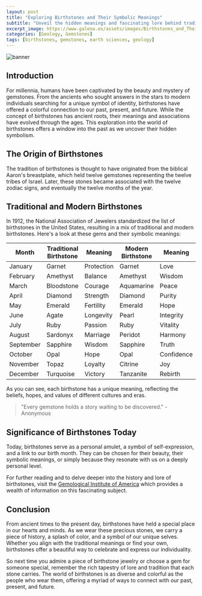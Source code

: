 ```yaml
---
layout: post
title: "Exploring Birthstones and Their Symbolic Meanings"
subtitle: "Unveil the hidden meanings and fascinating lore behind traditional and modern birthstones."
excerpt_image: https://www.galena.es/assets/images/Birthstones_and_Their_Meanings.png
categories: [Geology, Gemstones]
tags: [birthstones, gemstones, earth sciences, geology]
---
```


![banner](https://www.galena.es/assets/images/Birthstones_and_Their_Meanings.png)

## Introduction

For millennia, humans have been captivated by the beauty and mystery of gemstones. From the ancients who sought answers in the stars to modern individuals searching for a unique symbol of identity, birthstones have offered a colorful connection to our past, present, and future. While the concept of birthstones has ancient roots, their meanings and associations have evolved through the ages. This exploration into the world of birthstones offers a window into the past as we uncover their hidden symbolism.

## The Origin of Birthstones

The tradition of birthstones is thought to have originated from the biblical Aaron's breastplate, which held twelve gemstones representing the twelve tribes of Israel. Later, these stones became associated with the twelve zodiac signs, and eventually the twelve months of the year.

## Traditional and Modern Birthstones

In 1912, the National Association of Jewelers standardized the list of birthstones in the United States, resulting in a mix of traditional and modern birthstones. Here's a look at these gems and their symbolic meanings:

| Month | Traditional Birthstone | Meaning | Modern Birthstone | Meaning |
|-------|-----------------------|---------|------------------|---------|
| January | Garnet | Protection | Garnet | Love |
| February | Amethyst | Balance | Amethyst | Wisdom |
| March | Bloodstone | Courage | Aquamarine | Peace |
| April | Diamond | Strength | Diamond | Purity |
| May | Emerald | Fertility | Emerald | Hope |
| June | Agate | Longevity | Pearl | Integrity |
| July | Ruby | Passion | Ruby | Vitality |
| August | Sardonyx | Marriage | Peridot | Harmony |
| September | Sapphire | Wisdom | Sapphire | Truth |
| October | Opal | Hope | Opal | Confidence |
| November | Topaz | Loyalty | Citrine | Joy |
| December | Turquoise | Victory | Tanzanite | Rebirth |

As you can see, each birthstone has a unique meaning, reflecting the beliefs, hopes, and values of different cultures and eras.

> "Every gemstone holds a story waiting to be discovered." - Anonymous

## Significance of Birthstones Today

Today, birthstones serve as a personal amulet, a symbol of self-expression, and a link to our birth month. They can be chosen for their beauty, their symbolic meanings, or simply because they resonate with us on a deeply personal level.

For further reading and to delve deeper into the history and lore of birthstones, visit the [Gemological Institute of America](https://www.gia.edu/birthstones) which provides a wealth of information on this fascinating subject.

## Conclusion

From ancient times to the present day, birthstones have held a special place in our hearts and minds. As we wear these precious stones, we carry a piece of history, a splash of color, and a symbol of our unique selves. Whether you align with the traditional meanings or find your own, birthstones offer a beautiful way to celebrate and express our individuality.

So next time you admire a piece of birthstone jewelry or choose a gem for someone special, remember the rich tapestry of lore and tradition that each stone carries. The world of birthstones is as diverse and colorful as the people who wear them, offering a myriad of ways to connect with our past, present, and future.